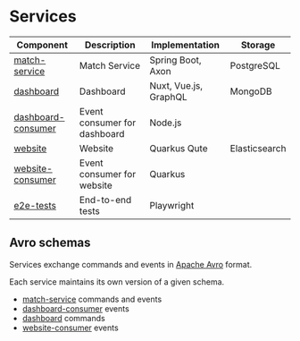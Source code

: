 # Services

| Component                                  | Description                  | Implementation        | Storage       |
|--------------------------------------------|------------------------------|-----------------------|---------------|
| [match-service](./match-service)           | Match Service                | Spring Boot, Axon     | PostgreSQL    |
| [dashboard](./dashboard/app)               | Dashboard                    | Nuxt, Vue.js, GraphQL | MongoDB       |
| [dashboard-consumer](./dashboard/consumer) | Event consumer for dashboard | Node.js               |               |
| [website](./website/server)                | Website                      | Quarkus Qute          | Elasticsearch |
| [website-consumer](./website/consumer)     | Event consumer for website   | Quarkus               |               |
| [e2e-tests](./e2e-tests)                   | End-to-end tests             | Playwright            |               |

## Avro schemas

Services exchange commands and events in [Apache Avro](https://avro.apache.org/) format.

Each service maintains its own version of a given schema.

* [match-service](./match-service/framework/src/main/avro) commands and events
* [dashboard-consumer](dashboard/consumer/src/application/events) events
* [dashboard](./dashboard/app/server/avro/commands) commands
* [website-consumer](website/consumer/src/main/avro/events) events
